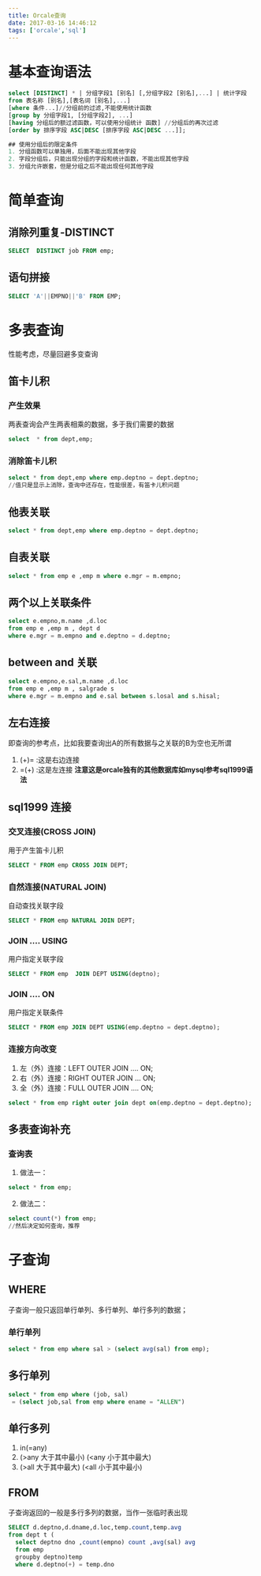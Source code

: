 ```yaml
---
title: Orcale查询
date: 2017-03-16 14:46:12
tags: ['orcale','sql']
---
```


# 基本查询语法
```sql
select [DISTINCT] * | 分组字段1 [别名] [,分组字段2 [别名],...] | 统计字段
from 表名称 [别名],[表名词 [别名],...]
[where 条件...]//分组前的过滤,不能使用统计函数
[group by 分组字段1, [分组字段2], ...]
[having 分组后的额过滤函数，可以使用分组统计 函数] //分组后的再次过滤
[order by 排序字段 ASC|DESC [排序字段 ASC|DESC ...]];

## 使用分组后的限定条件
1. 分组函数可以单独用，后面不能出现其他字段
2. 字段分组后，只能出现分组的字段和统计函数，不能出现其他字段
3. 分组允许嵌套，但是分组之后不能出现任何其他字段

```
# 简单查询
## 消除列重复-DISTINCT
```sql
SELECT  DISTINCT job FROM emp;
```

## 语句拼接
```sql
SELECT 'A'||EMPNO||'B' FROM EMP;

```
# 多表查询
性能考虑，尽量回避多变查询
## 笛卡儿积
### 产生效果
两表查询会产生两表相乘的数据，多于我们需要的数据  
```sql
select  * from dept,emp;
```

### 消除笛卡儿积
```sql
select * from dept,emp where emp.deptno = dept.deptno;
//值只是显示上消除，查询中还存在，性能很差，有笛卡儿积问题
```

## 他表关联
```sql
select * from dept,emp where emp.deptno = dept.deptno;
```
## 自表关联
```sql
select * from emp e ,emp m where e.mgr = m.empno;
```

## 两个以上关联条件
```sql
select e.empno,m.name ,d.loc
from emp e ,emp m , dept d
where e.mgr = m.empno and e.deptno = d.deptno;
```

## between and 关联
```sql
select e.empno,e.sal,m.name ,d.loc
from emp e ,emp m , salgrade s
where e.mgr = m.empno and e.sal between s.losal and s.hisal;
```

## 左右连接
即查询的参考点，比如我要查询出A的所有数据与之关联的B为空也无所谓

1. (+)= :这是右边连接
2. =(+) :这是左连接
**注意这是orcale独有的其他数据库如mysql参考sql1999语法**

## sql1999 连接
### 交叉连接(CROSS JOIN)
用于产生笛卡儿积
```sql
SELECT * FROM emp CROSS JOIN DEPT;
```

### 自然连接(NATURAL JOIN)
自动查找关联字段
```sql
SELECT * FROM emp NATURAL JOIN DEPT;
```

### JOIN .... USING
用户指定关联字段
```sql
SELECT * FROM emp  JOIN DEPT USING(deptno);
```
### JOIN .... ON
用户指定关联条件
```sql
SELECT * FROM emp JOIN DEPT USING(emp.deptno = dept.deptno);
```

### 连接方向改变
1. 左（外）连接：LEFT OUTER JOIN .... ON;
2. 右（外）连接：RIGHT OUTER JOIN ... ON;
3. 全（外）连接：FULL OUTER JOIN .... ON;
```sql
select * from emp right outer join dept on(emp.deptno = dept.deptno);
```

## 多表查询补充
### 查询表
1. 做法一：
```sql
select * from emp;
```
2. 做法二：
```sql
select count(*) from emp;
//然后决定如何查询，推荐
```

# 子查询
## WHERE
子查询一般只返回单行单列、多行单列、单行多列的数据；
### 单行单列
```sql
select * from emp where sal > (select avg(sal) from emp);
```

## 多行单列
```sql
select * from emp where (job, sal)
 = (select job,sal from emp where ename = "ALLEN")
```

## 单行多列
1. in(=any)
2. (>any 大于其中最小) (<any 小于其中最大)
3. (>all 大于其中最大) (<all 小于其中最小)

## FROM
子查询返回的一般是多行多列的数据，当作一张临时表出现
```sql
SELECT d.deptno,d.dname,d.loc,temp.count,temp.avg
from dept t (
  select deptno dno ,count(empno) count ,avg(sal) avg
  from emp
  groupby deptno)temp
  where d.deptno(+) = temp.dno
```
